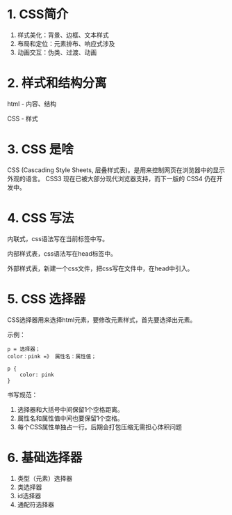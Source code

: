 # 1. CSS简介

1. 样式美化：背景、边框、文本样式
2. 布局和定位：元素排布、响应式涉及
3. 动画交互：伪类、过渡、动画

# 2. 样式和结构分离

html - 内容、结构

CSS - 样式

# 3. CSS 是啥

CSS (Cascading Style Sheets, 层叠样式表)。是用来控制网页在浏览器中的显示外观的语言。
CSS3 现在已被大部分现代浏览器支持，而下一版的 CSS4 仍在开发中。

# 4. CSS 写法

内联式，css语法写在当前标签中写。

内部样式表，css语法写在head标签中。

外部样式表，新建一个css文件，把css写在文件中，在head中引入。

# 5. CSS 选择器

CSS选择器用来选择html元素，要修改元素样式，首先要选择出元素。

示例：

```
p = 选择器；
color：pink =》 属性名：属性值；

p {
    color: pink
}

```

书写规范：

1. 选择器和大括号中间保留1个空格距离。
2. 属性名和属性值中间也要保留1个空格。
3. 每个CSS属性单独占一行。后期会打包压缩无需担心体积问题

# 6. 基础选择器

1. 类型（元素）选择器
2. 类选择器
3. id选择器
4. 通配符选择器
